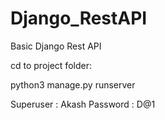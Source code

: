 # Django_RestAPI
Basic Django Rest API

cd to project folder:

python3 manage.py runserver

Superuser : Akash
Password : D@1
